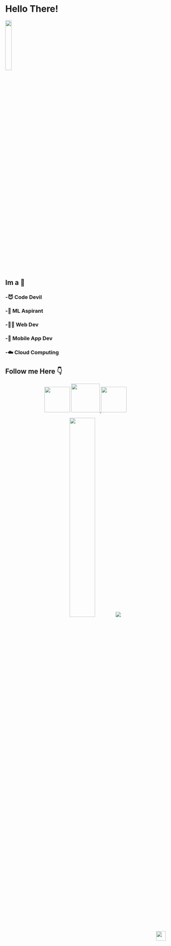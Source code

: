 # Hello There!
<img src="https://media2.giphy.com/media/fPSxQDOJ7bGso/200.gif" width="20%">

## Im a 🎯

### -😈 Code Devil

### -🤖 ML Aspirant

### -👨‍💻 Web Dev
  
### -📱 Mobile App Dev

### -☁️ Cloud Computing

## Follow me Here 👇

<div align="center">
<a href="https://instagram.com/__a_h_m__e_d___?utm_medium=copy_link" rel="some text"> <img src="https://www.vocalzone.com/wp-content/uploads/2018/04/instagram-GIF-source.gif" height="80px"></a>
<a href="https://www.linkedin.com/in/adheel-ahmed-chelakkot-658023212/"><img src="https://i.pinimg.com/originals/d3/3b/d9/d33bd9baa83a336184055c07dc8ccaa8.gif" height="90px"/>
  <a href="https://github.com/AdheelAhmed-D3CD"><img src="https://rapidapi.com/blog/wp-content/uploads/2017/01/octocat.gif" height="80px"/></a>
  </div>


<div align="center">
  
<img src="https://media.tenor.com/images/217f0468962e1c1703c8719aca1b6b0b/tenor.gif" width="40%"/> <img src="https://github-readme-stats.vercel.app/api?username=AdheelAhmed-D3CD&&count_private=true&show_icons=true&text_color=daf7dc&&theme=midnight-purple">
</div>

  <div align="right">  <br><br>
<img src="https://komarev.com/ghpvc/?username=AdheelAhmed-D3CD&color=f833ff" height="30px">
    </div>


